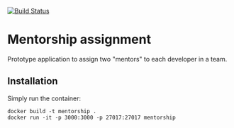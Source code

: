 [![Build Status](https://travis-ci.org/olavolav/Mentorship.svg)](https://travis-ci.org/olavolav/Mentorship)

# Mentorship assignment

Prototype application to assign two "mentors" to each developer in a team.

## Installation

Simply run the container:

```
docker build -t mentorship .
docker run -it -p 3000:3000 -p 27017:27017 mentorship
```
